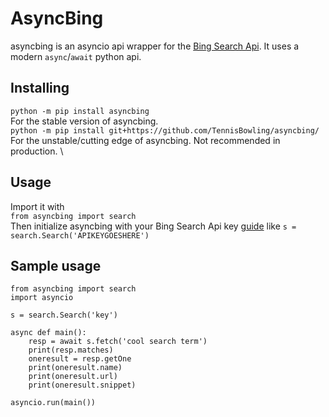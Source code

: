 # AsyncBing
asyncbing is an asyncio api wrapper for the [Bing Search Api](https://www.microsoft.com/en-us/bing/apis/bing-web-search-api). It uses a modern `async`/`await` python api.

## Installing

`python -m pip install asyncbing` \
For the stable version of asyncbing. \
`python -m pip install git+https://github.com/TennisBowling/asyncbing/` \
For the unstable/cutting edge of asyncbing. Not recommended in production. \

## Usage

Import it with \
`from asyncbing import search` \
Then initialize asyncbing with your Bing Search Api key [guide](https://docs.microsoft.com/en-us/bing/search-apis/bing-web-search/create-bing-search-service-resource) like
`s = search.Search('APIKEYGOESHERE')`


## Sample usage
```
from asyncbing import search
import asyncio

s = search.Search('key')

async def main():
    resp = await s.fetch('cool search term')
    print(resp.matches)
    oneresult = resp.getOne
    print(oneresult.name)
    print(oneresult.url)
    print(oneresult.snippet)

asyncio.run(main())
```
